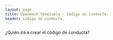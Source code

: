 ```yaml
---
layout: page
title: OpenHack Venezuela - Código de conducta.
header: Código de conducta.
---
```


¿Quién irá a crear el código de conducta?
